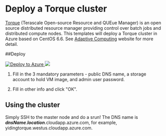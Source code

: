 # Deploy a Torque cluster

<a href="http://www.adaptivecomputing.com/products/open-source/torque/">Torque</a> (Terascale Open-source Resource and QUEue Manager) is an open source distributed resource manager providing control over batch jobs and distributed compute nodes. This templates will deploy a Torque cluster in Azure based on CentOS 6.6. See <a href="http://docs.adaptivecomputing.com/torque/5-1-0/help.htm">Adaptive Computing</a> website for more detail.

##Deploy

<a href="https://portal.azure.com/#create/Microsoft.Template/uri/https%3A%2F%2Fraw.githubusercontent.com%2FAzure%2Fazure-quickstart-templates%2Fmaster%2Ftorque-cluster%2Fazuredeploy.json" target="_blank">
   <img alt="Deploy to Azure" src="http://azuredeploy.net/deploybutton.png"/>
</a>
<a href="http://armviz.io/#/?load=https%3A%2F%2Fraw.githubusercontent.com%2FAzure%2Fazure-quickstart-templates%2Fmaster%2Ftorque-cluster%2Fazuredeploy.json" target="_blank">
    <img src="http://armviz.io/visualizebutton.png"/>
</a>

1. Fill in the 3 mandatory parameters - public DNS name, a storage account to hold VM image, and admin user password.

2. Fill in other info and click "OK".

## Using the cluster

Simply SSH to the master node and do a srun! The DNS name is _**dnsName**_._**location**_.cloudapp.azure.com, for example, yidingtorque.westus.cloudapp.azure.com.
